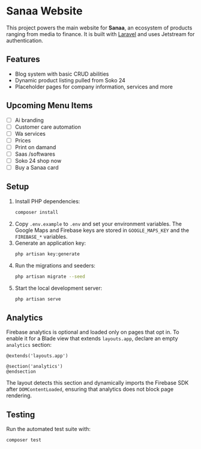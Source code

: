 # Sanaa Website

This project powers the main website for **Sanaa**, an ecosystem of products ranging from media to finance.
It is built with [Laravel](https://laravel.com/) and uses Jetstream for authentication.

## Features

- Blog system with basic CRUD abilities
- Dynamic product listing pulled from Soko 24
- Placeholder pages for company information, services and more

## Upcoming Menu Items

- [ ] Ai branding
- [ ] Customer care automation
- [ ] Wa services
- [ ] Prices
- [ ] Print on damand
- [ ] Saas /softwares
- [ ] Soko 24 shop now
- [ ] Buy a Sanaa card

## Setup

1. Install PHP dependencies:
   ```bash
   composer install
   ```
2. Copy `.env.example` to `.env` and set your environment variables. The Google Maps and Firebase keys are stored in `GOOGLE_MAPS_KEY` and the `FIREBASE_*` variables.
3. Generate an application key:
   ```bash
   php artisan key:generate
   ```
4. Run the migrations and seeders:
   ```bash
   php artisan migrate --seed
   ```
5. Start the local development server:
   ```bash
   php artisan serve
   ```

## Analytics

Firebase analytics is optional and loaded only on pages that opt in. To enable it for a Blade view that extends `layouts.app`, declare an empty `analytics` section:

```blade
@extends('layouts.app')

@section('analytics')
@endsection
```

The layout detects this section and dynamically imports the Firebase SDK after `DOMContentLoaded`, ensuring that analytics does not block page rendering.

## Testing

Run the automated test suite with:

```bash
composer test
```
